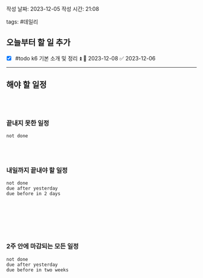 
작성 날짜: 2023-12-05
작성 시간: 21:08

tags: #데일리

## 오늘부터 할 일 추가
- [x] #todo k6 기본 소개 및 정리 ⏫ 📅 2023-12-08 ✅ 2023-12-06

  
---  
## 해야 할 일정  

<br></br>

### 끝내지 못한 일정

```tasks
not done
```
<br></br>


### 내일까지 끝내야 할 일정
```tasks
not done
due after yesterday
due before in 2 days
```
<br></br>

<br></br>
### 2주 안에 마감되는 모든 일정
```tasks
not done
due after yesterday
due before in two weeks
```